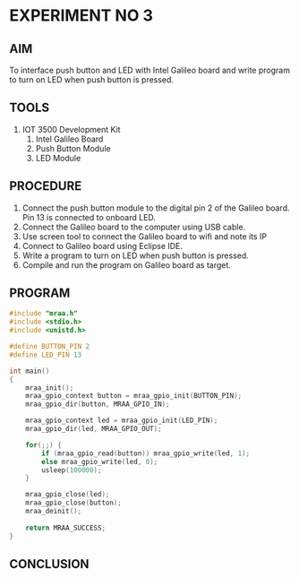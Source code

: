 # EXPERIMENT NO 3

## AIM

To interface push button and LED with Intel Galileo board and write program to turn on LED when push button is pressed.

## TOOLS

1. IOT 3500 Development Kit
    1. Intel Galileo Board
    2. Push Button Module
    3. LED Module

## PROCEDURE

1. Connect the push button module to the digital pin 2 of the Galileo board. Pin 13 is connected to onboard LED.
2. Connect the Galileo board to the computer using USB cable.
3. Use screen tool to connect the Galileo board to wifi and note its IP
4. Connect to Galileo board using Eclipse IDE.
5. Write a program to turn on LED when push button is pressed.
6. Compile and run the program on Galileo board as target.

## PROGRAM

```cpp
#include "mraa.h"
#include <stdio.h>
#include <unistd.h>

#define BUTTON_PIN 2
#define LED_PIN 13

int main()
{
    mraa_init();
    mraa_gpio_context button = mraa_gpio_init(BUTTON_PIN);
    mraa_gpio_dir(button, MRAA_GPIO_IN);

    mraa_gpio_context led = mraa_gpio_init(LED_PIN);
    mraa_gpio_dir(led, MRAA_GPIO_OUT);

    for(;;) {
        if (mraa_gpio_read(button)) mraa_gpio_write(led, 1);
        else mraa_gpio_write(led, 0);
        usleep(100000);
    }

    mraa_gpio_close(led);
    mraa_gpio_close(button);
    mraa_deinit();
    
    return MRAA_SUCCESS;
}
```

## CONCLUSION
